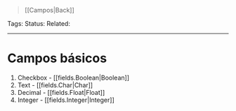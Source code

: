 > [[Campos|Back]]

Tags: 
Status: 
Related: 

___

# Campos básicos

1. Checkbox - [[fields.Boolean|Boolean]]
2. Text - [[fields.Char|Char]]
3. Decimal - [[fields.Float|Float]]
4. Integer - [[fields.Integer|Integer]]